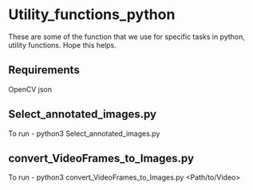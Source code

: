 # Utility_functions_python

These are some of the function that we use for specific tasks in python, utility functions. Hope this helps.

## Requirements
OpenCV
json



## Select_annotated_images.py
To run - python3 Select_annotated_images.py

## convert_VideoFrames_to_Images.py
To run - python3 convert_VideoFrames_to_Images.py <Path/to/Video>
